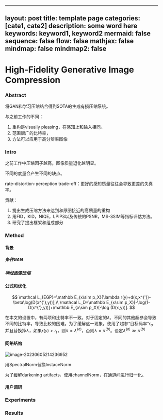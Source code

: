 

---
layout: post
title: template page
categories: [cate1, cate2]
description: some word here
keywords: keyword1, keyword2
mermaid: false
sequence: false
flow: false
mathjax: false
mindmap: false
mindmap2: false
---

# High-Fidelity Generative Image Compression

### Abstract

将GAN和学习压缩结合得到SOTA的生成有损压缩系统。

与之前工作的不同：

1. 重构是visually pleasing，在感知上和输入相同。
2. 范围很广的比特率，
3. 方法可以应用于高分辨率图像

### Intro

之前工作中压缩因子越高，图像质量退化越明显。

不同的度量会产生不同的缺点。

rate-distortion-perception trade-off：更好的感知质量往往会导致更差的失真率。

贡献：

1. 提出生成压缩方法来达到和原图接近的高质量的重构
2. 用FID，KID，NIQE，LPIPS以及传统的PSNR，MS-SSIM等指标评估方法。
3. 研究了提出框架和组成部分

### Method

#### 背景

##### 条件GAN

##### 神经图像压缩

#### 公式和优化

$$
\mathcal L_{EGP}=\mathbb E_{x\sim p_X}[\lambda r(y)+d(x,x^{'})-\beta\log(D(x^{'},y))],\\
\mathcal L_D=\mathbb E_{x\sim p_X}[-\log(1-D(x^{'},y))]+\mathbb E_{x\sim p_X}[-\log (D(x,y))].
$$

在本文的设置中，有两项和比特率不一致。对于固定的$\lambda$，不同的其他超参会导致不同的比特率，导致比较的困难。为了缓解这一现象，使用了超参“目标码率”$r_t$，并且替换掉$\lambda$，如果$r(y)>r_t$，则$\lambda=\lambda^{(a)}$，否则$\lambda=\lambda^{(b)}$。设定$\lambda^{(a)}\gg\lambda^{(b)}$

#### 网络结构

![image-20230605214236952](C:\Users\Yimin\AppData\Roaming\Typora\typora-user-images\image-20230605214236952.png)

用SpectralNorm替换InstaceNorm

为了缓解darkening artifacts，使用channelNorm，在通道间进行归一化。

#### 用户调研

### Experiments

### Results
